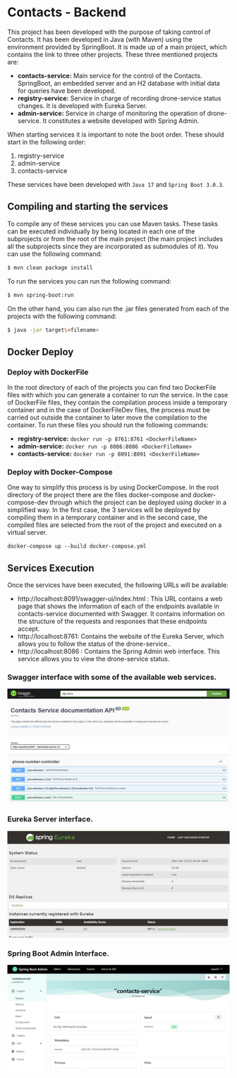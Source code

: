 # Contacts - Backend

This project has been developed with the purpose of taking control of Contacts. It has been developed in Java (with Maven) using the environment provided by SpringBoot.
It is made up of a main project, which contains the link to three other projects. These three mentioned projects are:
   - **contacts-service:** Main service for the control of the Contacts. SpringBoot, an embedded server and an H2 database with initial data for queries have been developed.
   - **registry-service:** Service in charge of recording drone-service status changes. It is developed with Eureka Server.
   - **admin-service:** Service in charge of monitoring the operation of drone-service. It constitutes a website developed with Spring Admin.

When starting services it is important to note the boot order. These should start in the following order:
1. registry-service
2. admin-service
3. contacts-service

These services have been developed with <code>Java 17</code> and <code>Spring Boot 3.0.3</code>.

## Compiling and starting the services

To compile any of these services you can use Maven tasks. These tasks can be executed individually by being located in each one of the subprojects or from the root of the main project (the main project includes all the subprojects since they are incorporated as submodules of it). You can use the following command:
```bash
$ mvn clean package install
```

To run the services you can run the following command:
```bash
$ mvn spring-boot:run
```

On the other hand, you can also run the .jar files generated from each of the projects with the following command:
```bash
$ java -jar target\<filename>
```

## Docker Deploy

### Deploy with DockerFile
In the root directory of each of the projects you can find two DockerFile files with which you can generate a container to run the service. In the case of DockerFile files, they contain the compilation process inside a temporary container and in the case of DockerFileDev files, the process must be carried out outside the container to later move the compilation to the container.
To run these files you should run the following commands:
- **registry-service:** `docker run -p 8761:8761 <DockerFileName>`
- **admin-service:** `docker run -p 8086:8086 <DockerFileName>`
- **contacts-service:** `docker run -p 8091:8091 <DockerFileName>`

### Deploy with Docker-Compose
One way to simplify this process is by using DockerCompose. In the root directory of the project there are the files docker-compose and docker-compose-dev through which the project can be deployed using docker in a simplified way. In the first case, the 3 services will be deployed by compiling them in a temporary container and in the second case, the compiled files are selected from the root of the project and executed on a virtual server.
```shell
docker-compose up --build docker-compose.yml
```

## Services Execution

Once the services have been executed, the following URLs will be available:
- http://localhost:8091/swagger-ui/index.html : This URL contains a web page that shows the information of each of the endpoints available in contacts-service documented with Swagger. It contains information on the structure of the requests and responses that these endpoints accept.
- http://localhost:8761: Contains the website of the Eureka Server, which allows you to follow the status of the drone-service..
- http://localhost:8086 : Contains the Spring Admin web interface. This service allows you to view the drone-service status.

### Swagger interface with some of the available web services.
![swagger-ui](swagger.jpg)

### Eureka Server interface.
![eureka-server](eureka.jpg)

### Spring Boot Admin Interface.
![spring-boot-admin](spring-admin.jpg)